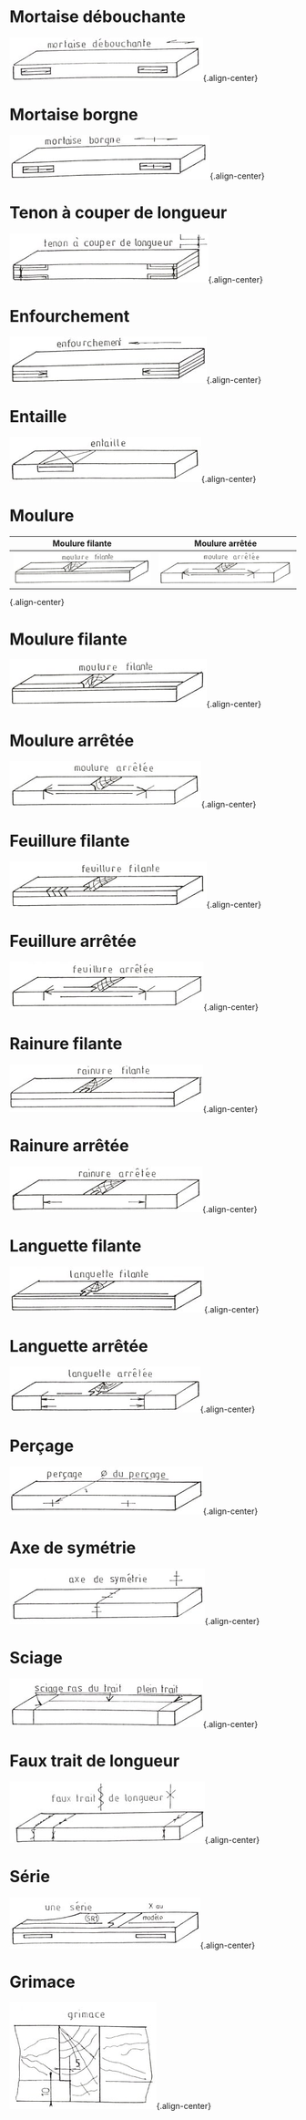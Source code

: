 <!-- TITLE: Signes d'usinage -->
<!-- SUBTITLE: Liste des différents signes d'usinage -->

# Mortaise débouchante
![Usinage Mortaise Debouchante](/uploads/atelier/usinage-mortaise-debouchante.jpg "Usinage Mortaise Debouchante"){.align-center}
# Mortaise borgne
![Usinage Mortaise Borgne](/uploads/atelier/usinage-mortaise-borgne.jpg "Usinage Mortaise Borgne"){.align-center}
# Tenon à couper de longueur
![Usinage Tenon A Couper De Longueur](/uploads/atelier/usinage-tenon-a-couper-de-longueur.jpg "Usinage Tenon A Couper De Longueur"){.align-center}
# Enfourchement
![Usinage Enfourchement](/uploads/atelier/usinage-enfourchement.jpg "Usinage Enfourchement"){.align-center}
# Entaille
![Usinage Entaille](/uploads/atelier/usinage-entaille.jpg "Usinage Entaille"){.align-center}

# Moulure

|Moulure filante|Moulure arrêtée|
|:---:|:---:|
|![Usinage Moulure Filante](/uploads/atelier/usinage-moulure-filante.jpg "Usinage Moulure Filante")|![Usinage Moulure Arretee](/uploads/atelier/usinage-moulure-arretee.jpg "Usinage Moulure Arretee")|
{.align-center}

# Moulure filante
![Usinage Moulure Filante](/uploads/atelier/usinage-moulure-filante.jpg "Usinage Moulure Filante"){.align-center}
# Moulure arrêtée
![Usinage Moulure Arretee](/uploads/atelier/usinage-moulure-arretee.jpg "Usinage Moulure Arretee"){.align-center}
# Feuillure filante
![Usinage Feuillure Filante](/uploads/atelier/usinage-feuillure-filante.jpg "Usinage Feuillure Filante"){.align-center}
# Feuillure arrêtée
![Usinage Feuillure Arretee](/uploads/atelier/usinage-feuillure-arretee.jpg "Usinage Feuillure Arretee"){.align-center}
# Rainure filante
![Usinage Rainure Filante](/uploads/atelier/usinage-rainure-filante.jpg "Usinage Rainure Filante"){.align-center}
# Rainure arrêtée
![Usinage Rainure Arretee](/uploads/atelier/usinage-rainure-arretee.jpg "Usinage Rainure Arretee"){.align-center}
# Languette filante
![Usinage Languette Filante](/uploads/atelier/usinage-languette-filante.jpg "Usinage Languette Filante"){.align-center}
# Languette arrêtée
![Usinage Languette Arretee](/uploads/atelier/usinage-languette-arretee.jpg "Usinage Languette Arretee"){.align-center}
# Perçage
![Usinage Percage](/uploads/atelier/usinage-percage.jpg "Usinage Percage"){.align-center}
# Axe de symétrie
![Usinage Axe De Symetrie](/uploads/atelier/usinage-axe-de-symetrie.jpg "Usinage Axe De Symetrie"){.align-center}
# Sciage
![Usinage Sciage Ras Du Trait](/uploads/atelier/usinage-sciage-ras-du-trait.jpg "Usinage Sciage Ras Du Trait"){.align-center}
# Faux trait de longueur
![Usinage Faux Trait De Longueur](/uploads/atelier/usinage-faux-trait-de-longueur.jpg "Usinage Faux Trait De Longueur"){.align-center}
# Série
![Usinage Une Serie](/uploads/atelier/usinage-une-serie.jpg "Usinage Une Serie"){.align-center}
# Grimace
![Usinage Grimace](/uploads/atelier/usinage-grimace.jpg "Usinage Grimace"){.align-center}